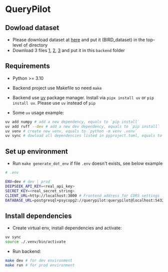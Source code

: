 # QueryPilot

## Dowload dataset

- Please download dataset at [here](https://drive.google.com/drive/folders/1ULVZNXlYoXFdZBoDg87rwTbGXiO11yFb?usp=sharing) and put it (BIRD_dataset) in the top-level of directory
- Download 3 files [1](https://drive.google.com/file/d/1UmYvqLLxEoRsYnkde3rsnzEwEQn6I4xz/view?usp=sharing), [2](https://drive.google.com/file/d/1hAE7vK485lRaGZ521gZUabe4sa8JmRJf/view?usp=sharing), [3](https://drive.google.com/file/d/1wYj-zm7izgjuyBwJr8o-N_dmmSepB99P/view?usp=sharing) and put it in this `backend` folder

## Requirements

- Python >= 3.10
- Backend project use Makefile so need `make`
- Backend use [uv](https://docs.astral.sh/uv/) package manager. Install via `pipx install uv` or `pip install uv`. Please use `uv` instead of `pip`

- Some `uv` usage example:

```bash
uv add numpy # add a new dependency, equals to `pip install`
uv add ruff --dev # add a new dev dependency, equals to `pip install`
uv venv # create new venv, equals to `python -m venv .venv`
uv sync # dowload all dependencies listed in pyproject.toml, equals to `pip install -r requirements`
```

## Set up environment

- Run `make generate_dot_env` if file `.env` doesn't exists, see below example


```bash
# .env

ENV=dev # dev | prod
DEEPSEEK_API_KEY=<real_api_key>
SECRET_KEY=<real_secret_string>
CLIENT_URL=http://localhost:3000 # Frontend address for CORS settings
DATABASE_URL=postgresql+psycopg2://querypilot:querypilot@localhost:5432/querypilot # Recommend run postgreSQL locally using `docker-compose.yml`, run before backend
```

## Install dependencies

- Create virtual env, install dependencies and activate:

```bash
uv sync
source ./.venv/bin/activate
```

- Run backend:

```bash
make dev # for dev environment
make run # for prod environment
```
